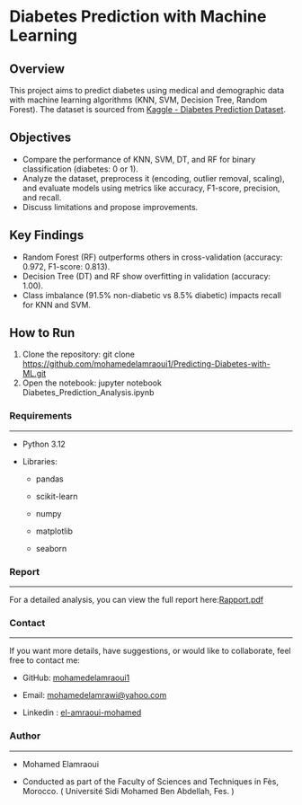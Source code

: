 # Diabetes Prediction with Machine Learning

## Overview
This project aims to predict diabetes using medical and demographic data with machine learning algorithms (KNN, SVM, Decision Tree, Random Forest). The dataset is sourced from [Kaggle - Diabetes Prediction Dataset](https://www.kaggle.com/datasets/iammustafatz/diabetes-prediction-dataset).

## Objectives
- Compare the performance of KNN, SVM, DT, and RF for binary classification (diabetes: 0 or 1).
- Analyze the dataset, preprocess it (encoding, outlier removal, scaling), and evaluate models using metrics like accuracy, F1-score, precision, and recall.
- Discuss limitations and propose improvements.

## Key Findings
- Random Forest (RF) outperforms others in cross-validation (accuracy: 0.972, F1-score: 0.813).
- Decision Tree (DT) and RF show overfitting in validation (accuracy: 1.00).
- Class imbalance (91.5% non-diabetic vs 8.5% diabetic) impacts recall for KNN and SVM.

## How to Run
1. Clone the repository:
   git clone https://github.com/mohamedelamraoui1/Predicting-Diabetes-with-ML.git
2.  Open the notebook:
   jupyter notebook Diabetes\_Prediction\_Analysis.ipynb
    

### Requirements
------------

*   Python 3.12
    
*   Libraries:
    
    *   pandas
        
    *   scikit-learn
        
    *   numpy
        
    *   matplotlib
        
    *   seaborn
        

### Report
------

For a detailed analysis, you can view the full report here:[Rapport.pdf](https://github.com/mohamedelamraoui1/Predicting-Diabetes-with-ML/blob/main/rapport.pdf)

### Contact
-------

If you want more details, have suggestions, or would like to collaborate, feel free to contact me:

*   GitHub: [mohamedelamraoui1](https://github.com/mohamedelamraoui1)
    
*   Email:  [mohamedelamrawi@yahoo.com](mailto:mohamedelamrawi@yahoo.com)
*   Linkedin : [el-amraoui-mohamed](https://www.linkedin.com/in/el-amraoui-mohamed/)
    

### Author
------

*   Mohamed Elamraoui
    
*   Conducted as part of  the Faculty of Sciences and Techniques in Fès, Morocco. ( Université Sidi Mohamed Ben Abdellah, Fes. )
